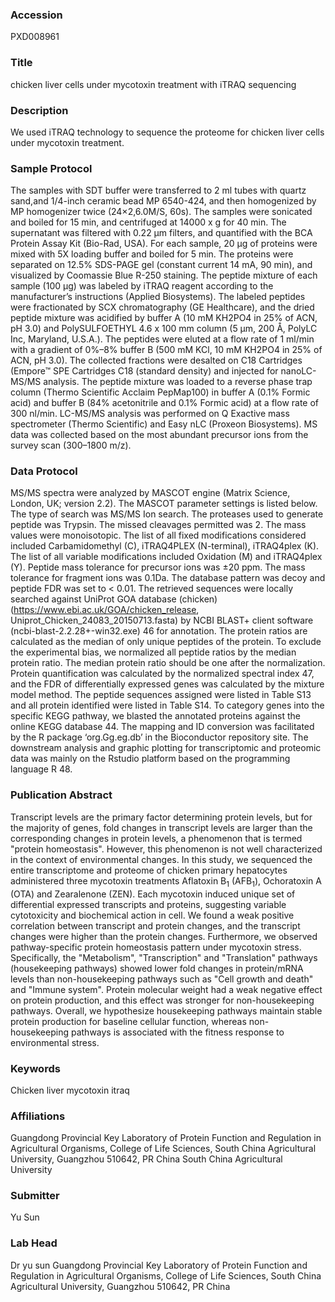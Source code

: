 ### Accession
PXD008961

### Title
chicken liver cells under mycotoxin treatment with iTRAQ sequencing

### Description
We used iTRAQ technology to sequence the proteome for chicken liver cells under mycotoxin treatment.

### Sample Protocol
The samples with SDT buffer were transferred to 2 ml tubes with quartz sand,and 1/4-inch ceramic bead MP 6540-424, and then homogenized by MP homogenizer twice (24×2,6.0M/S, 60s). The samples were sonicated and boiled for 15 min, and centrifuged at 14000 x g for 40 min. The supernatant was filtered with 0.22 µm filters, and quantified with the BCA Protein Assay Kit (Bio-Rad, USA). For each sample, 20 µg of proteins were mixed with 5X loading buffer and boiled for 5 min. The proteins were separated on 12.5% SDS-PAGE gel (constant current 14 mA, 90 min), and visualized by Coomassie Blue R-250 staining. The peptide mixture of each sample (100 μg) was labeled by iTRAQ reagent according to the manufacturer’s instructions (Applied Biosystems). The labeled peptides were fractionated by SCX chromatography (GE Healthcare), and the dried peptide mixture was acidified by buffer A (10 mM KH2PO4 in 25% of ACN, pH 3.0) and PolySULFOETHYL 4.6 x 100 mm column (5 μm, 200 Å, PolyLC Inc, Maryland, U.S.A.). The peptides were eluted at a flow rate of 1 ml/min with a gradient of 0%–8% buffer B (500 mM KCl, 10 mM KH2PO4 in 25% of ACN, pH 3.0). The collected fractions were desalted on C18 Cartridges (Empore™ SPE Cartridges C18 (standard density) and injected for nanoLC-MS/MS analysis. The peptide mixture was loaded to a reverse phase trap column (Thermo Scientific Acclaim PepMap100) in buffer A (0.1% Formic acid) and buffer B (84% acetonitrile and 0.1% Formic acid) at a flow rate of 300 nl/min. LC-MS/MS analysis was performed on Q Exactive mass spectrometer (Thermo Scientific) and Easy nLC (Proxeon Biosystems). MS data was collected based on the most abundant precursor ions from the survey scan (300–1800 m/z).

### Data Protocol
MS/MS spectra were analyzed by MASCOT engine (Matrix Science, London, UK; version 2.2). The MASCOT parameter settings is listed below. The type of search was MS/MS Ion search. The proteases used to generate peptide was Trypsin. The missed cleavages permitted was 2. The mass values were monoisotopic. The list of all fixed modifications considered included Carbamidomethyl (C), iTRAQ4PLEX (N-terminal), iTRAQ4plex (K). The list of all variable modifications included Oxidation (M) and iTRAQ4plex (Y). Peptide mass tolerance for precursor ions was ±20 ppm. The mass tolerance for fragment ions was 0.1Da. The database pattern was decoy and peptide FDR was set to < 0.01. The retrieved sequences were locally searched against UniProt GOA database (chicken) (https://www.ebi.ac.uk/GOA/chicken_release, Uniprot_Chicken_24083_20150713.fasta) by NCBI BLAST+ client software (ncbi-blast-2.2.28+-win32.exe) 46 for annotation. The protein ratios are calculated as the median of only unique peptides of the protein. To exclude the experimental bias, we normalized all peptide ratios by the median protein ratio. The median protein ratio should be one after the normalization. Protein quantification was calculated by the normalized spectral index 47, and the FDR of differentially expressed genes was calculated by the mixture model method. The peptide sequences assigned were listed in Table S13 and all protein identified were listed in Table S14. To category genes into the specific KEGG pathway, we blasted the annotated proteins against the online KEGG database 44. The mapping and ID conversion was facilitated by the R package ‘org.Gg.eg.db’ in the Bioconductor repository site. The downstream analysis and graphic plotting for transcriptomic and proteomic data was mainly on the Rstudio platform based on the programming language R 48.

### Publication Abstract
Transcript levels are the primary factor determining protein levels, but for the majority of genes, fold changes in transcript levels are larger than the corresponding changes in protein levels, a phenomenon that is termed "protein homeostasis". However, this phenomenon is not well characterized in the context of environmental changes. In this study, we sequenced the entire transcriptome and proteome of chicken primary hepatocytes administered three mycotoxin treatments Aflatoxin B<sub>1</sub> (AFB<sub>1</sub>), Ochoratoxin A (OTA) and Zearalenone (ZEN). Each mycotoxin induced unique set of differential expressed transcripts and proteins, suggesting variable cytotoxicity and biochemical action in cell. We found a weak positive correlation between transcript and protein changes, and the transcript changes were higher than the protein changes. Furthermore, we observed pathway-specific protein homeostasis pattern under mycotoxin stress. Specifically, the "Metabolism", "Transcription" and "Translation" pathways (housekeeping pathways) showed lower fold changes in protein/mRNA levels than non-housekeeping pathways such as "Cell growth and death" and "Immune system". Protein molecular weight had a weak negative effect on protein production, and this effect was stronger for non-housekeeping pathways. Overall, we hypothesize housekeeping pathways maintain stable protein production for baseline cellular function, whereas non-housekeeping pathways is associated with the fitness response to environmental stress.

### Keywords
Chicken liver mycotoxin itraq

### Affiliations
Guangdong Provincial Key Laboratory of Protein Function and Regulation in Agricultural Organisms, College of Life Sciences, South China Agricultural University, Guangzhou 510642, PR China
South China Agricultural University

### Submitter
Yu Sun

### Lab Head
Dr yu sun
Guangdong Provincial Key Laboratory of Protein Function and Regulation in Agricultural Organisms, College of Life Sciences, South China Agricultural University, Guangzhou 510642, PR China


